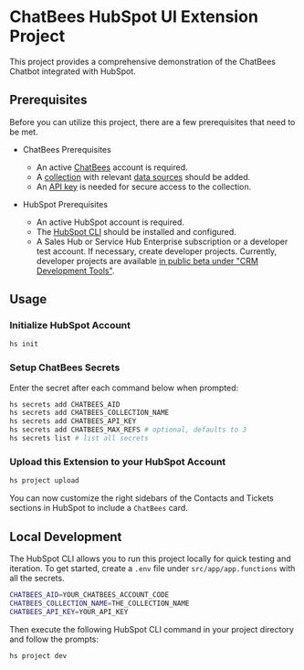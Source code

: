 # ChatBees HubSpot UI Extension Project

This project provides a comprehensive demonstration of the ChatBees Chatbot integrated with HubSpot.

## Prerequisites

Before you can utilize this project, there are a few prerequisites that need to be met.

* ChatBees Prerequisites
    - An active [ChatBees](https://chatbees.ai) account is required.
    - A [collection](https://docs.chatbees.ai/chatbees/web-app-references/manage-collections) with
      relevant [data sources](https://docs.chatbees.ai/chatbees/web-app-references/manage-collections/data-sources)
      should be added.
    - An [API key](https://docs.chatbees.ai/chatbees/web-app-references/api-keys) is needed for secure access to the
      collection.

* HubSpot Prerequisites
    - An active HubSpot account is required.
    - The [HubSpot CLI](https://www.npmjs.com/package/@hubspot/cli) should be installed and configured.
    - A Sales Hub or Service Hub Enterprise subscription or a developer test account. If necessary, create developer
      projects. Currently, developer projects are
      available [in public beta under "CRM Development Tools"](https://app.hubspot.com/l/whats-new/betas).

## Usage

### Initialize HubSpot Account

```bash
hs init
```

### Setup ChatBees Secrets

Enter the secret after each command below when prompted:

```bash
hs secrets add CHATBEES_AID
hs secrets add CHATBEES_COLLECTION_NAME
hs secrets add CHATBEES_API_KEY
hs secrets add CHATBEES_MAX_REFS # optional, defaults to 3
hs secrets list # list all secrets
```

### Upload this Extension to your HubSpot Account

```bash
hs project upload
```

You can now customize the right sidebars of the Contacts and Tickets sections in HubSpot to include a `ChatBees` card.

## Local Development

The HubSpot CLI allows you to run this project locally for quick testing and iteration. To get started, create a `.env`
file under `src/app/app.functions` with all the secrets.

```bash
CHATBEES_AID=YOUR_CHATBEES_ACCOUNT_CODE
CHATBEES_COLLECTION_NAME=THE_COLLECTION_NAME
CHATBEES_API_KEY=YOUR_API_KEY
```

Then execute the following HubSpot CLI command in your project directory and follow the prompts:

```bash
hs project dev
```

